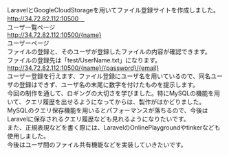 LaravelとGoogleCloudStorageを用いてファイル登録サイトを作成しました。</br> http://34.72.82.112:10500　</br> ユーザ一覧ページ</br> 
http://34.72.82.112:10500/{name} </br> ユーザーページ</br>ファイルの登録と、そのユーザが登録したファイルの内容が確認できます。</br> 
ファイルの登録先は「test/UserName.txt」になります。</br> http://34.72.82.112:10500/{name}/{password}/{email} </br> 
ユーザー登録を行えます、ファイル登録にユーザ名を用いているので、同名ユーザの登録はできず、ユーザ名の末尾に数字を付けたものを提示します。</br> 
今回の制作を通して、ロギングの大切さを学びました。特にMySQLの機能を用いて、クエリ履歴を出せるようになってからは、製作がはかどりました。</br> 
MySQLのクエリ保存機能を用いるとパフォーマンスが落ちるので、今後はLaravelに保存されるクエリ履歴なども見れるようになりたいです。</br> 
また、正規表現などを書く際には、LaravelのOnlinePlaygroundやtinkerなども使用しました。</br> 今後はユーザ間のファイル共有機能などを実装していきたいです。
